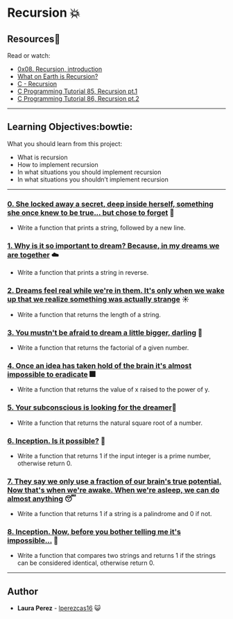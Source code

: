 # Recursion :boom:

## Resources:metal:
Read or watch:
* [0x08. Recursion, introduction](https://intranet.hbtn.io/rltoken/TyF30-HK-9ZaC_Ix-2TGvQ)
* [What on Earth is Recursion?](https://intranet.hbtn.io/rltoken/2EGCEPVnMI-2DHexDv_eog)
* [C - Recursion](https://intranet.hbtn.io/rltoken/hVLQFbmh7l9Fb6TKZpPHUg)
* [C Programming Tutorial 85, Recursion pt.1](https://intranet.hbtn.io/rltoken/MvRHIlpXvInQh0e6yegKkg)
* [C Programming Tutorial 86, Recursion pt.2](https://intranet.hbtn.io/rltoken/CYd7QYGpVE_TmfjRJwZOwg)

---
## Learning Objectives:bowtie:
What you should learn from this project:

* What is recursion
* How to implement recursion
* In what situations you should implement recursion
* In what situations you shouldn’t implement recursion

---

### [0. She locked away a secret, deep inside herself, something she once knew to be true... but chose to forget](./0-puts_recursion.c) :grimacing:
* Write a function that prints a string, followed by a new line.


### [1. Why is it so important to dream? Because, in my dreams we are together](./1-print_rev_recursion.c) :cloud:
* Write a function that prints a string in reverse.


### [2. Dreams feel real while we're in them. It's only when we wake up that we realize something was actually strange](./2-strlen_recursion.c) :sunny:
* Write a function that returns the length of a string.


### [3. You mustn't be afraid to dream a little bigger, darling](./3-factorial.c) :sunflower:
* Write a function that returns the factorial of a given number.


### [4. Once an idea has taken hold of the brain it's almost impossible to eradicate](./4-pow_recursion.c) :fireworks:
* Write a function that returns the value of x raised to the power of y.


### [5. Your subconscious is looking for the dreamer](./5-sqrt_recursion.c):ghost:
* Write a function that returns the natural square root of a number.


### [6. Inception. Is it possible?](./6-is_prime_number.c) :eyes:
* Write a function that returns 1 if the input integer is a prime number, otherwise return 0.


### [7. They say we only use a fraction of our brain's true potential. Now that's when we're awake. When we're asleep, we can do almost anything](./7-is_palindrome.c) :sleeping:
* Write a function that returns 1 if a string is a palindrome and 0 if not.


### [8. Inception. Now, before you bother telling me it's impossible...](./100-wildcmp.c) :dancers:
* Write a function that compares two strings and returns 1 if the strings can be considered identical, otherwise return 0.

---

## Author
* **Laura Perez** - [lperezcas16](https://github.com/lperezcas16) :smiley_cat:
